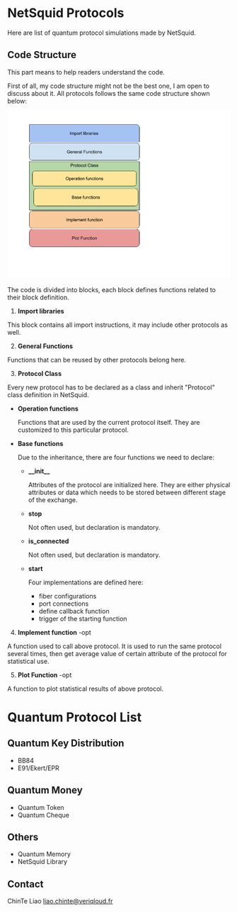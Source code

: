 # NetSquid Protocols
Here are list of quantum protocol simulations made by NetSquid.



## Code Structure

This part means to help readers understand the code.

First of all, my code structure might not be the best one, I am open to discuss about it.
All protocols follows the same code structure shown below:

![NsProtocolCodeStructure](https://github.com/h-oll/netsquid-private/blob/master/NsProtocolCodeStructure.png)

The code is divided into blocks, each block defines functions related to their block definition.


1. **Import libraries**

  This block contains all import instructions, it may include other protocols as well.

2. **General Functions**

  Functions that can be reused by other protocols belong here.

3. **Protocol Class**

  Every new protocol has to be declared as a class and inherit "Protocol" class definition in NetSquid.

  - **Operation functions**
  
    Functions that are used by the current protocol itself. They are customized to this particular protocol.

  - **Base functions**

    Due to the inheritance, there are four functions we need to declare:
    - **\_\_init__**

      Attributes of the protocol are initialized here. They are either physical attributes or data which needs to be stored between different stage of the exchange.

    - **stop**

      Not often used, but declaration is mandatory.

    - **is_connected**

      Not often used, but declaration is mandatory.

    - **start**

      Four implementations are defined here:
        - fiber configurations
        - port connections
        - define callback function
        - trigger of the starting function


4. **Implement function** -opt

  A function used to call above protocol. It is used to run the same protocol several times, then get average value of certain attribute of the protocol for statistical use.

5. **Plot Function** -opt

  A function to plot statistical results of above protocol.


# Quantum Protocol List
## Quantum Key Distribution
- BB84
- E91/Ekert/EPR


## Quantum Money
- Quantum Token
- Quantum Cheque


## Others
- Quantum Memory
- NetSquid Library


## Contact
ChinTe Liao
liao.chinte@veriqloud.fr
